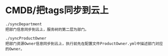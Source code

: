 # CMDB/把tags同步到云上

```
./syncDepartment
把部门信息同步到云上，服务树的第二层为部门。

./syncProductOwner
把部门资源Owner信息同步到云上，执行前先在配置文件ProductOwner.yml中描述部门对应的Owner。
```
